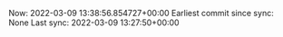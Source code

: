 Now: 2022-03-09 13:38:56.854727+00:00 Earliest commit since sync: None Last sync: 2022-03-09 13:27:50+00:00
